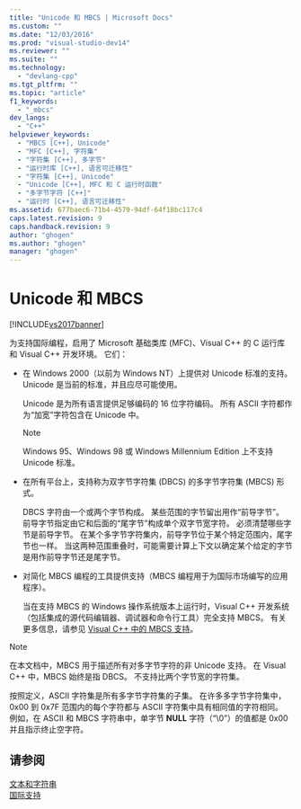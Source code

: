 ```yaml
---
title: "Unicode 和 MBCS | Microsoft Docs"
ms.custom: ""
ms.date: "12/03/2016"
ms.prod: "visual-studio-dev14"
ms.reviewer: ""
ms.suite: ""
ms.technology: 
  - "devlang-cpp"
ms.tgt_pltfrm: ""
ms.topic: "article"
f1_keywords: 
  - "_mbcs"
dev_langs: 
  - "C++"
helpviewer_keywords: 
  - "MBCS [C++], Unicode"
  - "MFC [C++], 字符集"
  - "字符集 [C++], 多字节"
  - "运行时库 [C++], 语言可迁移性"
  - "字符集 [C++], Unicode"
  - "Unicode [C++], MFC 和 C 运行时函数"
  - "多字节字符 [C++]"
  - "运行时 [C++], 语言可迁移性"
ms.assetid: 677baec6-71b4-4579-94df-64f18bc117c4
caps.latest.revision: 9
caps.handback.revision: 9
author: "ghogen"
ms.author: "ghogen"
manager: "ghogen"
---
```

# Unicode 和 MBCS
[!INCLUDE[vs2017banner](../assembler/inline/includes/vs2017banner.md)]

为支持国际编程，启用了 Microsoft 基础类库 \(MFC\)、Visual C\+\+ 的 C 运行库和 Visual C\+\+ 开发环境。  它们：  
  
-   在 Windows 2000（以前为 Windows NT）上提供对 Unicode 标准的支持。  Unicode 是当前的标准，并且应尽可能使用。  
  
     Unicode 是为所有语言提供足够编码的 16 位字符编码。  所有 ASCII 字符都作为“加宽”字符包含在 Unicode 中。  
  
    > [!NOTE]
    >  Windows 95、Windows 98 或 Windows Millennium Edition 上不支持 Unicode 标准。  
  
-   在所有平台上，支持称为双字节字符集 \(DBCS\) 的多字节字符集 \(MBCS\) 形式。  
  
     DBCS 字符由一个或两个字节构成。  某些范围的字节留出用作“前导字节”。  前导字节指定由它和后面的“尾字节”构成单个双字节宽字符。  必须清楚哪些字节是前导字节。  在某个多字节字符集内，前导字节位于某个特定范围内，尾字节也一样。  当这两种范围重叠时，可能需要计算上下文以确定某个给定的字节是用作前导字节还是尾字节。  
  
-   对简化 MBCS 编程的工具提供支持（MBCS 编程用于为国际市场编写的应用程序）。  
  
     当在支持 MBCS 的 Windows 操作系统版本上运行时，Visual C\+\+ 开发系统（包括集成的源代码编辑器、调试器和命令行工具）完全支持 MBCS。  有关更多信息，请参见 [Visual C\+\+ 中的 MBCS 支持](../text/mbcs-support-in-visual-cpp.md)。  
  
> [!NOTE]
>  在本文档中，MBCS 用于描述所有对多字节字符的非 Unicode 支持。  在 Visual C\+\+ 中，MBCS 始终是指 DBCS。  不支持比两个字节宽的字符集。  
  
 按照定义，ASCII 字符集是所有多字节字符集的子集。  在许多多字节字符集中，0x00 到 0x7F 范围内的每个字符都与 ASCII 字符集中具有相同值的字符相同。  例如，在 ASCII 和 MBCS 字符串中，单字节 **NULL** 字符（“\\0”）的值都是 0x00 并且指示终止空字符。  
  
## 请参阅  
 [文本和字符串](../text/text-and-strings-in-visual-cpp.md)   
 [国际支持](../text/international-enabling.md)